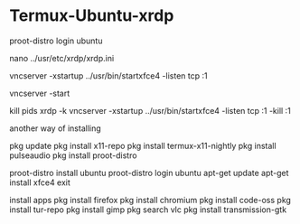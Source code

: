 # Termux-Ubuntu-xrdp

proot-distro login ubuntu

nano ../usr/etc/xrdp/xrdp.ini

vncserver -xstartup ../usr/bin/startxfce4 -listen tcp :1

vncserver -start

kill pids
xrdp -k
vncserver -xstartup ../usr/bin/startxfce4 -listen tcp :1 -kill :1



another way of installing

pkg update
pkg install x11-repo
pkg install termux-x11-nightly
pkg install pulseaudio
pkg install proot-distro

proot-distro install ubuntu
proot-distro login ubuntu
apt-get update 
apt-get install xfce4
exit

install apps
pkg install firefox
pkg install chromium 
pkg install code-oss
pkg install tur-repo 
pkg install gimp
pkg search vlc
pkg install transmission-gtk
